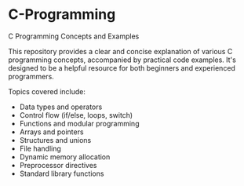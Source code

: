 # C-Programming

C Programming Concepts and Examples

This repository provides a clear and concise explanation of various C programming concepts, accompanied by practical code examples. It's designed to be a helpful resource for both beginners and experienced programmers.

Topics covered include:
* Data types and operators
* Control flow (if/else, loops, switch)
* Functions and modular programming
* Arrays and pointers
* Structures and unions
* File handling
* Dynamic memory allocation
* Preprocessor directives
* Standard library functions
